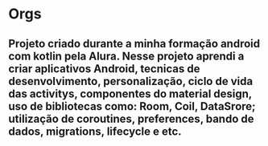 # Orgs
## Projeto criado durante a minha formação android com kotlin pela Alura. Nesse projeto aprendi a criar aplicativos Android, tecnicas de desenvolvimento, personalização, ciclo de vida das activitys, componentes do material design, uso de bibliotecas como: Room, Coil, DataSrore; utilização de coroutines, preferences, bando de dados, migrations, lifecycle e etc. 
